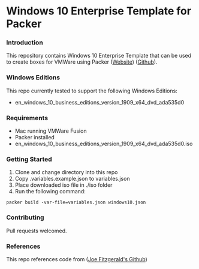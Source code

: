 # Windows 10 Enterprise Template for Packer

### Introduction 

This repository contains Windows 10 Enterprise Template that can be used to create boxes for VMWare using Packer ([Website](http://www.packer.io)) ([Github](http://github.com/jamesmuldrow/packer)).

### Windows Editions

This repo currently tested to support the following Windows Editions:

- en_windows_10_business_editions_version_1909_x64_dvd_ada535d0

### Requirements

- Mac running VMWare Fusion 
- Packer installed
- en_windows_10_business_editions_version_1909_x64_dvd_ada535d0.iso

### Getting Started

1. Clone and change directory into this repo
2. Copy .variables.example.json to variables.json
3. Place downloaded iso file in ./iso folder
4. Run the following command:
````
packer build -var-file=variables.json windows10.json
````

### Contributing

Pull requests welcomed.

### References

This repo references code from ([Joe Fitzgerald's Github](https://github.com/joefitzgerald/packer-windows))
